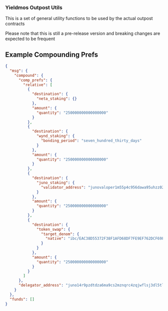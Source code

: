 ### Yieldmos Outpost Utils

This is a set of general utility functions to be used by the actual outpost contracts

Please note that this is still a pre-release version and breaking changes are expected to be frequent

## Example Compounding Prefs

```json
{
  "msg": {
    "compound": {
      "comp_prefs": {
        "relative": [
          {
            "destination": {
              "neta_staking": {}
            },
            "amount": {
              "quantity": "250000000000000000"
            }
          },
          {
            "destination": {
              "wynd_staking": {
                "bonding_period": "seven_hundred_thirty_days"
              }
            },
            "amount": {
              "quantity": "250000000000000000"
            }
          },
          {
            "destination": {
              "juno_staking": {
                "validator_address": "junovaloper1m55p4c956dawa95uhzz027p4pwm3fedfkdtnyj"
              }
            },
            "amount": {
              "quantity": "250000000000000000"
            }
          },
          {
            "destination": {
              "token_swap": {
                "target_denom": {
                  "native": "ibc/EAC38D55372F38F1AFD68DF7FE9EF762DCF69F26520643CF3F9D292A738D8034"
                }
              }
            },
            "amount": {
              "quantity": "250000000000000000"
            }
          }
        ]
      },
      "delegator_address": "juno14r9pzdtdza6ma9cs2mznqrc4zqjwflsj3dl5tl"
    }
  },
  "funds": []
}
```
